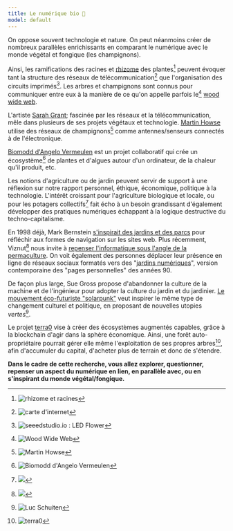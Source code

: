 ```yaml
---
title: Le numérique bio 🌱
model: default
---
```


On oppose souvent technologie et nature. On peut néanmoins créer de nombreux parallèles enrichissants en comparant le numérique avec le monde végétal et fongique (les champignons).

Ainsi, les ramifications des racines et [rhizome](https://fr.wikipedia.org/wiki/Rhizome) des plantes[^2] peuvent évoquer tant la structure des réseaux de télécommunication[^4] que l'organisation des circuits imprimés[^3]. Les arbres et champignons sont connus pour communiquer entre eux à la manière de ce qu'on appelle parfois le[^5] [wood wide web](https://fr.wikipedia.org/wiki/R%C3%A9seau_mycorhizien).

L'artiste [Sarah Grant](https://www.chootka.com/projects/); fascinée par les réseaux et la télécommunication, mêle dans plusieurs de ses projets végétaux et technologie. [Martin Howse](http://www.1010.co.uk/org/radiomycelium.html) utilise des réseaux de champignons[^6] comme antennes/senseurs connectés à de l'électronique.

[Biomodd d'Angelo Vermeulen](http://www.angelovermeulen.net/?portfolio=biomodd) est un projet collaboratif qui crée un écosystème[^7] de plantes et d'algues autour d'un ordinateur, de la chaleur qu'il produit, etc.

Les notions d'agriculture ou de jardin peuvent servir de support à une réflexion sur notre rapport personnel, éthique, économique, politique à la technologie. L'intérêt croissant pour l'agriculture biologique et locale, ou pour les potagers collectifs[^8] fait écho à un besoin grandissant d'également développer des pratiques numériques échappant à la logique destructive du techno-capitalisme. 

En 1998 déjà, Mark Bernstein [s'inspirait des jardins et des parcs](https://www.eastgate.com/garden/) pour réfléchir aux formes de navigation sur les sites web. Plus récemment, Viznut[^10] nous invite à [repenser l'informatique sous l'angle de la permaculture](https://www.eastgate.com/garden/). On voit également des personnes déplacer leur présence en ligne de réseaux sociaux formatés vers des "[jardins numériques](https://www.technologyreview.com/2020/09/03/1007716/digital-gardens-let-you-cultivate-your-own-little-bit-of-the-internet/)", version contemporaine des "pages personnelles" des années 90. 

De façon plus large, Sue Gross propose d'abandonner la culture de la machine et de l'ingénieur pour adopter la culture du jardin et du jardinier. [Le mouvement éco-futuriste "solarpunk"](https://www.thejaymo.net/long-form/solarpunk-rusted-chrome/) veut inspirer le même type de changement culturel et politique, en proposant de nouvelles utopies _vertes_[^1].

Le projet [terra0](https://www.terra0.org/) vise à créer des écosystèmes augmentés capables, grâce à la blockchain d'agir dans la sphère économique. Ainsi, une forêt auto-propriétaire pourrait gérer elle même l'exploitation de ses propres arbres[^9], afin d'accumuler du capital, d'acheter plus de terrain et donc de s'étendre.

**Dans le cadre de cette recherche, vous allez explorer, questionner, repenser un aspect du numérique en lien, en parallèle avec, ou en s'inspirant du monde végétal/fongique.**

[^1]: ![Luc Schuiten](ville-resiliente_img1_web.jpg)
[^2]: ![rhizome et racines](running-bamboo-rhizome-lg_web.jpg)
[^3]: ![seeedstudio.io : LED Flower](seeedstudio.io_LED-Flower_web.jpg)
[^4]: ![carte d'internet](internetmap_web.jpg)
[^5]: ![Wood Wide Web](www.jpg)
[^6]: ![Martin Howse](martinhowse_web.jpg)
[^7]: ![Biomodd d'Angelo Vermeulen](Biomodd-ATH1_web.jpg)
[^8]: ![](potager_web.jpg)
[^9]: ![terra0](terra0_web.jpg)
[^10]: ![](marieke_soilclock.jpg)